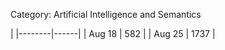 Category: Artificial Intelligence and Semantics

   |
   |--------|------|
   | Aug 18 | 582  |
   | Aug 25 | 1737 |
